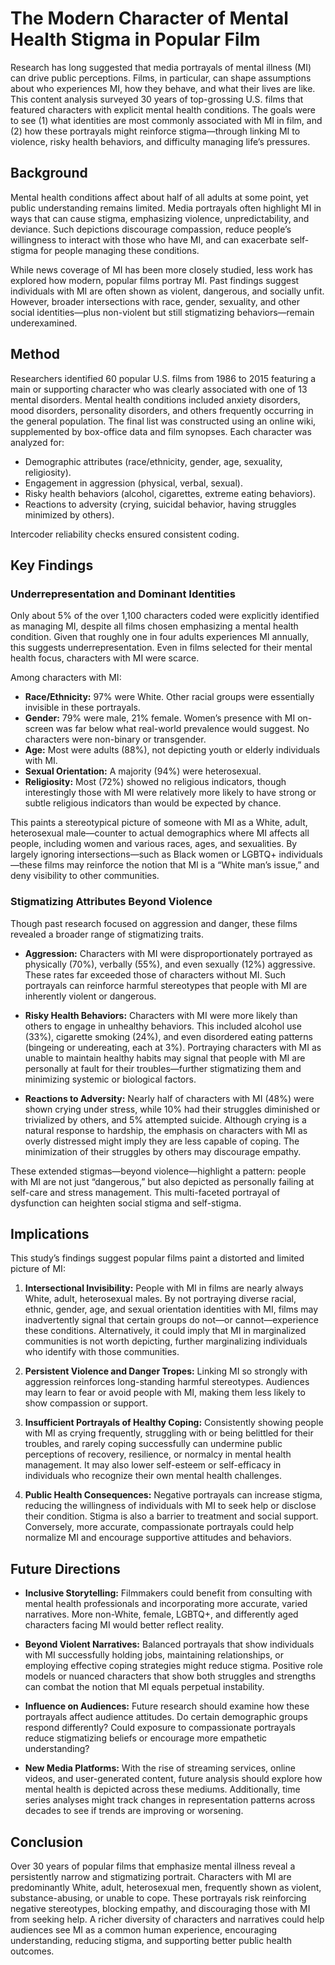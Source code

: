 # The Modern Character of Mental Health Stigma in Popular Film

Research has long suggested that media portrayals of mental illness (MI) can drive public perceptions. Films, in particular, can shape assumptions about who experiences MI, how they behave, and what their lives are like. This content analysis surveyed 30 years of top-grossing U.S. films that featured characters with explicit mental health conditions. The goals were to see (1) what identities are most commonly associated with MI in film, and (2) how these portrayals might reinforce stigma—through linking MI to violence, risky health behaviors, and difficulty managing life’s pressures.

## Background
Mental health conditions affect about half of all adults at some point, yet public understanding remains limited. Media portrayals often highlight MI in ways that can cause stigma, emphasizing violence, unpredictability, and deviance. Such depictions discourage compassion, reduce people’s willingness to interact with those who have MI, and can exacerbate self-stigma for people managing these conditions.

While news coverage of MI has been more closely studied, less work has explored how modern, popular films portray MI. Past findings suggest individuals with MI are often shown as violent, dangerous, and socially unfit. However, broader intersections with race, gender, sexuality, and other social identities—plus non-violent but still stigmatizing behaviors—remain underexamined.

## Method
Researchers identified 60 popular U.S. films from 1986 to 2015 featuring a main or supporting character who was clearly associated with one of 13 mental disorders. Mental health conditions included anxiety disorders, mood disorders, personality disorders, and others frequently occurring in the general population. The final list was constructed using an online wiki, supplemented by box-office data and film synopses. Each character was analyzed for:
- Demographic attributes (race/ethnicity, gender, age, sexuality, religiosity).
- Engagement in aggression (physical, verbal, sexual).
- Risky health behaviors (alcohol, cigarettes, extreme eating behaviors).
- Reactions to adversity (crying, suicidal behavior, having struggles minimized by others).

Intercoder reliability checks ensured consistent coding.

## Key Findings

### Underrepresentation and Dominant Identities
Only about 5% of the over 1,100 characters coded were explicitly identified as managing MI, despite all films chosen emphasizing a mental health condition. Given that roughly one in four adults experiences MI annually, this suggests underrepresentation. Even in films selected for their mental health focus, characters with MI were scarce.

Among characters with MI:
- **Race/Ethnicity:** 97% were White. Other racial groups were essentially invisible in these portrayals.
- **Gender:** 79% were male, 21% female. Women’s presence with MI on-screen was far below what real-world prevalence would suggest. No characters were non-binary or transgender.
- **Age:** Most were adults (88%), not depicting youth or elderly individuals with MI.
- **Sexual Orientation:** A majority (94%) were heterosexual.
- **Religiosity:** Most (72%) showed no religious indicators, though interestingly those with MI were relatively more likely to have strong or subtle religious indicators than would be expected by chance.

This paints a stereotypical picture of someone with MI as a White, adult, heterosexual male—counter to actual demographics where MI affects all people, including women and various races, ages, and sexualities. By largely ignoring intersections—such as Black women or LGBTQ+ individuals—these films may reinforce the notion that MI is a “White man’s issue,” and deny visibility to other communities.

### Stigmatizing Attributes Beyond Violence
Though past research focused on aggression and danger, these films revealed a broader range of stigmatizing traits.

- **Aggression:** Characters with MI were disproportionately portrayed as physically (70%), verbally (55%), and even sexually (12%) aggressive. These rates far exceeded those of characters without MI. Such portrayals can reinforce harmful stereotypes that people with MI are inherently violent or dangerous.
  
- **Risky Health Behaviors:** Characters with MI were more likely than others to engage in unhealthy behaviors. This included alcohol use (33%), cigarette smoking (24%), and even disordered eating patterns (bingeing or undereating, each at 3%). Portraying characters with MI as unable to maintain healthy habits may signal that people with MI are personally at fault for their troubles—further stigmatizing them and minimizing systemic or biological factors.

- **Reactions to Adversity:** Nearly half of characters with MI (48%) were shown crying under stress, while 10% had their struggles diminished or trivialized by others, and 5% attempted suicide. Although crying is a natural response to hardship, the emphasis on characters with MI as overly distressed might imply they are less capable of coping. The minimization of their struggles by others may discourage empathy.

These extended stigmas—beyond violence—highlight a pattern: people with MI are not just “dangerous,” but also depicted as personally failing at self-care and stress management. This multi-faceted portrayal of dysfunction can heighten social stigma and self-stigma.

## Implications
This study’s findings suggest popular films paint a distorted and limited picture of MI:
1. **Intersectional Invisibility:** People with MI in films are nearly always White, adult, heterosexual males. By not portraying diverse racial, ethnic, gender, age, and sexual orientation identities with MI, films may inadvertently signal that certain groups do not—or cannot—experience these conditions. Alternatively, it could imply that MI in marginalized communities is not worth depicting, further marginalizing individuals who identify with those communities.
   
2. **Persistent Violence and Danger Tropes:** Linking MI so strongly with aggression reinforces long-standing harmful stereotypes. Audiences may learn to fear or avoid people with MI, making them less likely to show compassion or support.

3. **Insufficient Portrayals of Healthy Coping:** Consistently showing people with MI as crying frequently, struggling with or being belittled for their troubles, and rarely coping successfully can undermine public perceptions of recovery, resilience, or normalcy in mental health management. It may also lower self-esteem or self-efficacy in individuals who recognize their own mental health challenges.

4. **Public Health Consequences:** Negative portrayals can increase stigma, reducing the willingness of individuals with MI to seek help or disclose their condition. Stigma is also a barrier to treatment and social support. Conversely, more accurate, compassionate portrayals could help normalize MI and encourage supportive attitudes and behaviors.

## Future Directions
- **Inclusive Storytelling:** Filmmakers could benefit from consulting with mental health professionals and incorporating more accurate, varied narratives. More non-White, female, LGBTQ+, and differently aged characters facing MI would better reflect reality.
  
- **Beyond Violent Narratives:** Balanced portrayals that show individuals with MI successfully holding jobs, maintaining relationships, or employing effective coping strategies might reduce stigma. Positive role models or nuanced characters that show both struggles and strengths can combat the notion that MI equals perpetual instability.

- **Influence on Audiences:** Future research should examine how these portrayals affect audience attitudes. Do certain demographic groups respond differently? Could exposure to compassionate portrayals reduce stigmatizing beliefs or encourage more empathetic understanding?

- **New Media Platforms:** With the rise of streaming services, online videos, and user-generated content, future analysis should explore how mental health is depicted across these mediums. Additionally, time series analyses might track changes in representation patterns across decades to see if trends are improving or worsening.

## Conclusion
Over 30 years of popular films that emphasize mental illness reveal a persistently narrow and stigmatizing portrait. Characters with MI are predominantly White, adult, heterosexual men, frequently shown as violent, substance-abusing, or unable to cope. These portrayals risk reinforcing negative stereotypes, blocking empathy, and discouraging those with MI from seeking help. A richer diversity of characters and narratives could help audiences see MI as a common human experience, encouraging understanding, reducing stigma, and supporting better public health outcomes.